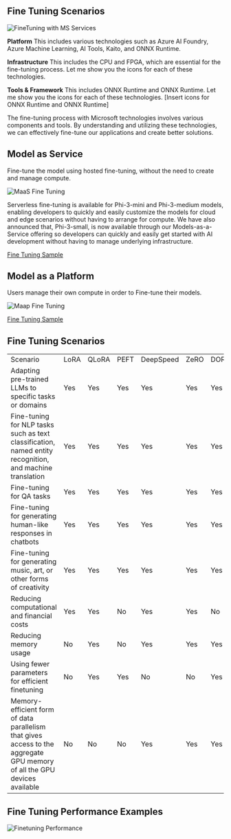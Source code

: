 ## Fine Tuning Scenarios

![FineTuning with MS Services](../../imgs/04/00/FinetuningwithMS.png)

**Platform** This includes various technologies such as Azure AI Foundry, Azure Machine Learning, AI Tools, Kaito, and ONNX Runtime. 

**Infrastructure** This includes the CPU and FPGA, which are essential for the fine-tuning process. Let me show you the icons for each of these technologies.

**Tools & Framework** This includes ONNX Runtime and ONNX Runtime. Let me show you the icons for each of these technologies.
[Insert icons for ONNX Runtime and ONNX Runtime]

The fine-tuning process with Microsoft technologies involves various components and tools. By understanding and utilizing these technologies, we can effectively fine-tune our applications and create better solutions. 

## Model as Service

Fine-tune the model using hosted fine-tuning, without the need to create and manage compute.

![MaaS Fine Tuning](../../imgs/04/00/MaaSfinetune.png)

Serverless fine-tuning is available for Phi-3-mini and Phi-3-medium models, enabling developers to quickly and easily customize the models for cloud and edge scenarios without having to arrange for compute. We have also announced that, Phi-3-small, is now available through our Models-as-a-Service offering so developers can quickly and easily get started with AI development without having to manage underlying infrastructure.

[Fine Tuning Sample](https://github.com/microsoft/Phi-3CookBook/blob/main/md/04.Fine-tuning/FineTuning_AIStudio.md)
## Model as a Platform 

Users manage their own compute in order to Fine-tune their models.

![Maap Fine Tuning](../../imgs/04/00/MaaPFinetune.png)

[Fine Tuning Sample](https://github.com/Azure/azureml-examples/blob/main/sdk/python/foundation-models/system/finetune/chat-completion/chat-completion.ipynb)

## Fine Tuning Scenarios 

| | | | | | | |
|-|-|-|-|-|-|-|
|Scenario|LoRA|QLoRA|PEFT|DeepSpeed|ZeRO|DORA|
|Adapting pre-trained LLMs to specific tasks or domains|Yes|Yes|Yes|Yes|Yes|Yes|
|Fine-tuning for NLP tasks such as text classification, named entity recognition, and machine translation|Yes|Yes|Yes|Yes|Yes|Yes|
|Fine-tuning for QA tasks|Yes|Yes|Yes|Yes|Yes|Yes|
|Fine-tuning for generating human-like responses in chatbots|Yes|Yes|Yes|Yes|Yes|Yes|
|Fine-tuning for generating music, art, or other forms of creativity|Yes|Yes|Yes|Yes|Yes|Yes|
|Reducing computational and financial costs|Yes|Yes|No|Yes|Yes|No|
|Reducing memory usage|No|Yes|No|Yes|Yes|Yes|
|Using fewer parameters for efficient finetuning|No|Yes|Yes|No|No|Yes|
|Memory-efficient form of data parallelism that gives access to the aggregate GPU memory of all the GPU devices available|No|No|No|Yes|Yes|Yes|

## Fine Tuning Performance Examples

![Finetuning Performance](../../imgs/04/00/Finetuningexamples.png)
